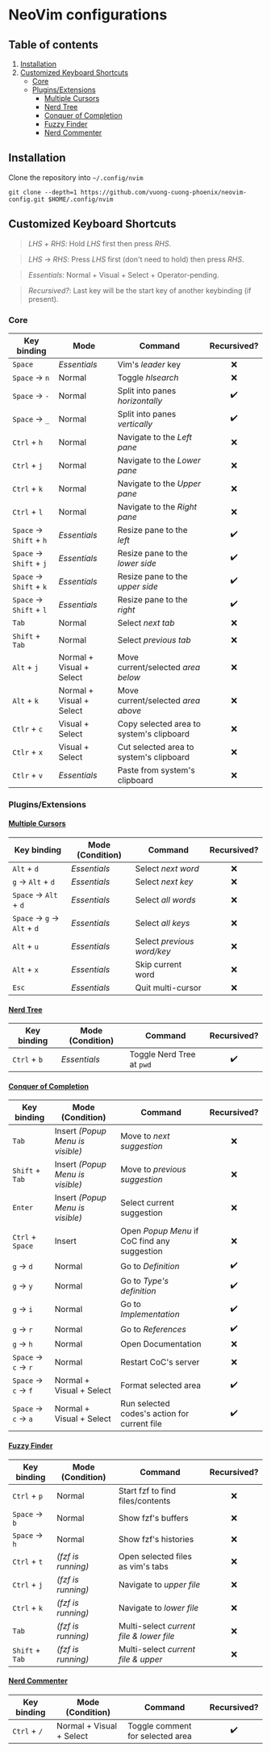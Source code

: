 # NeoVim configurations

## Table of contents

1. [Installation](#installation)
2. [Customized Keyboard Shortcuts](#customized-keyboard-shortcuts)
   - [Core](#core)
   - [Plugins/Extensions](#pluginsextensions)
     - [Multiple Cursors](#multiple-cursors)
     - [Nerd Tree](#nerd-tree)
     - [Conquer of Completion](#conquer-of-completion)
     - [Fuzzy Finder](#fuzzy-finder)
     - [Nerd Commenter](#nerd-commenter)

## Installation

Clone the repository into `~/.config/nvim`

```shell
git clone --depth=1 https://github.com/vuong-cuong-phoenix/neovim-config.git $HOME/.config/nvim
```

## Customized Keyboard Shortcuts

> _LHS_ + _RHS_: Hold _LHS_ first then press _RHS_.

> _LHS_ → _RHS_: Press _LHS_ first (don't need to hold) then press _RHS_.

> _*Essentials*_: Normal + Visual + Select + Operator-pending.

> _Recursived?_: Last key will be the start key of another keybinding (if present).

### Core

| Key binding             | Mode                     | Command                                  |    Recursived?     |
| ----------------------- | ------------------------ | ---------------------------------------- | :----------------: |
| `Space`                 | _Essentials_             | Vim's _leader_ key                       |        :x:         |
| `Space` → `n`           | Normal                   | Toggle _hlsearch_                        |        :x:         |
| `Space` → `-`           | Normal                   | Split into panes _horizontally_          | :heavy_check_mark: |
| `Space` → `_`           | Normal                   | Split into panes _vertically_            | :heavy_check_mark: |
| `Ctrl` + `h`            | Normal                   | Navigate to the _Left pane_              |        :x:         |
| `Ctrl` + `j`            | Normal                   | Navigate to the _Lower pane_             |        :x:         |
| `Ctrl` + `k`            | Normal                   | Navigate to the _Upper pane_             |        :x:         |
| `Ctrl` + `l`            | Normal                   | Navigate to the _Right pane_             |        :x:         |
| `Space` → `Shift` + `h` | _Essentials_             | Resize pane to the _left_                | :heavy_check_mark: |
| `Space` → `Shift` + `j` | _Essentials_             | Resize pane to the _lower side_          | :heavy_check_mark: |
| `Space` → `Shift` + `k` | _Essentials_             | Resize pane to the _upper side_          | :heavy_check_mark: |
| `Space` → `Shift` + `l` | _Essentials_             | Resize pane to the _right_               | :heavy_check_mark: |
| `Tab`                   | Normal                   | Select _next tab_                        |        :x:         |
| `Shift` + `Tab`         | Normal                   | Select _previous tab_                    |        :x:         |
| `Alt` + `j`             | Normal + Visual + Select | Move current/selected _area below_       |        :x:         |
| `Alt` + `k`             | Normal + Visual + Select | Move current/selected _area above_       |        :x:         |
| `Ctlr` + `c`            | Visual + Select          | Copy selected area to system's clipboard |        :x:         |
| `Ctlr` + `x`            | Visual + Select          | Cut selected area to system's clipboard  |        :x:         |
| `Ctlr` + `v`            | _Essentials_             | Paste from system's clipboard            |        :x:         |

### Plugins/Extensions

#### [Multiple Cursors](https://github.com/terryma/vim-multiple-cursors)

| Key binding                 | Mode (Condition) | Command                    | Recursived? |
| --------------------------- | ---------------- | -------------------------- | :---------: |
| `Alt` + `d`                 | _Essentials_     | Select _next word_         |     :x:     |
| `g` → `Alt` + `d`           | _Essentials_     | Select _next key_          |     :x:     |
| `Space` → `Alt` + `d`       | _Essentials_     | Select _all words_         |     :x:     |
| `Space` → `g` → `Alt` + `d` | _Essentials_     | Select _all keys_          |     :x:     |
| `Alt` + `u`                 | _Essentials_     | Select _previous word/key_ |     :x:     |
| `Alt` + `x`                 | _Essentials_     | Skip current word          |     :x:     |
| `Esc`                       | _Essentials_     | Quit multi-cursor          |     :x:     |

#### [Nerd Tree](https://github.com/preservim/nerdtree)

| Key binding  | Mode (Condition) | Command                   |    Recursived?     |
| ------------ | ---------------- | ------------------------- | :----------------: |
| `Ctrl` + `b` | _Essentials_     | Toggle Nerd Tree at `pwd` | :heavy_check_mark: |

#### [Conquer of Completion](https://github.com/neoclide/coc.nvim)

| Key binding         | Mode (Condition)                 | Command                                      |    Recursived?     |
| ------------------- | -------------------------------- | -------------------------------------------- | :----------------: |
| `Tab`               | Insert _(Popup Menu is visible)_ | Move to _next suggestion_                    |        :x:         |
| `Shift` + `Tab`     | Insert _(Popup Menu is visible)_ | Move to _previous suggestion_                |        :x:         |
| `Enter`             | Insert _(Popup Menu is visible)_ | Select current suggestion                    |        :x:         |
| `Ctrl` + `Space`    | Insert                           | Open _Popup Menu_ if CoC find any suggestion |        :x:         |
| `g` → `d`           | Normal                           | Go to _Definition_                           | :heavy_check_mark: |
| `g` → `y`           | Normal                           | Go to _Type's definition_                    | :heavy_check_mark: |
| `g` → `i`           | Normal                           | Go to _Implementation_                       | :heavy_check_mark: |
| `g` → `r`           | Normal                           | Go to _References_                           | :heavy_check_mark: |
| `g` → `h`           | Normal                           | Open Documentation                           |        :x:         |
| `Space` → `c` → `r` | Normal                           | Restart CoC's server                         |        :x:         |
| `Space` → `c` → `f` | Normal + Visual + Select         | Format selected area                         | :heavy_check_mark: |
| `Space` → `c` → `a` | Normal + Visual + Select         | Run selected codes's action for current file | :heavy_check_mark: |

#### [Fuzzy Finder](https://github.com/junegunn/fzf.vim)

| Key binding     | Mode (Condition)   | Command                                  | Recursived? |
| --------------- | ------------------ | ---------------------------------------- | :---------: |
| `Ctrl` + `p`    | Normal             | Start fzf to find files/contents         |     :x:     |
| `Space` → `b`   | Normal             | Show fzf's buffers                       |     :x:     |
| `Space` → `h`   | Normal             | Show fzf's histories                     |     :x:     |
| `Ctrl` + `t`    | _(fzf is running)_ | Open selected files as vim's tabs        |     :x:     |
| `Ctrl` + `j`    | _(fzf is running)_ | Navigate to _upper file_                 |     :x:     |
| `Ctrl` + `k`    | _(fzf is running)_ | Navigate to _lower file_                 |     :x:     |
| `Tab`           | _(fzf is running)_ | Multi-select _current file & lower file_ |     :x:     |
| `Shift` + `Tab` | _(fzf is running)_ | Multi-select _current file & upper_      |     :x:     |

#### [Nerd Commenter](https://github.com/preservim/nerdcommenter)

| Key binding  | Mode (Condition)         | Command                          |    Recursived?     |
| ------------ | ------------------------ | -------------------------------- | :----------------: |
| `Ctrl` + `/` | Normal + Visual + Select | Toggle comment for selected area | :heavy_check_mark: |
